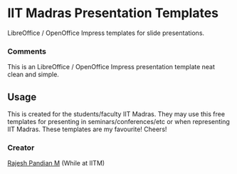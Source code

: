 # IIT Madras Presentation Templates
LibreOffice / OpenOffice Impress templates for slide presentations. 
### Comments
This is an LibreOffice / OpenOffice Impress presentation template neat clean and simple.

## Usage
This is created for the students/faculty IIT Madras. They may use this free templates for presenting in seminars/conferences/etc or when representing IIT Madras. These templates are my favourite!
Cheers!

### Creator
[Rajesh Pandian M](https://www.cse.iitm.ac.in/~mrprajesh) (While at IITM)


